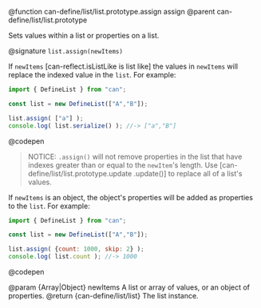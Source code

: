 @function can-define/list/list.prototype.assign assign
@parent can-define/list/list.prototype

Sets values within a list or properties on a list.

@signature `list.assign(newItems)`

  If `newItems` [can-reflect.isListLike is list like] the values in `newItems` will replace the indexed value in the `list`.  For example:

  ```js
  import { DefineList } from "can";

  const list = new DefineList(["A","B"]);

  list.assign( ["a"] );
  console.log( list.serialize() ); //-> ["a","B"]
  ```
  @codepen

  > NOTICE: `.assign()` will not remove properties in the list that have indexes
  greater than or equal to the `newItem`'s length.  Use [can-define/list/list.prototype.update .update()] to replace all of a list's values.

  If `newItems` is an object, the object's properties will be added as properties to
  the `list`.  For example:

  ```js
  import { DefineList } from "can";

  const list = new DefineList(["A","B"]);

  list.assign( {count: 1000, skip: 2} );
  console.log( list.count ); //-> 1000
  ```
  @codepen

  @param {Array|Object} newItems A list or array of values, or an object of properties.
  @return {can-define/list/list} The list instance.
